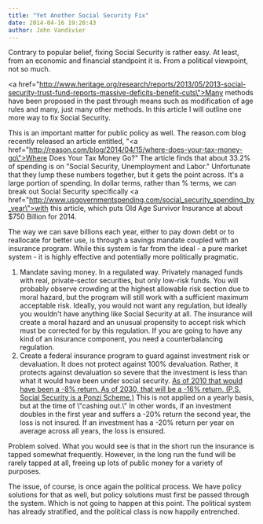 ```yaml
---
title: "Yet Another Social Security Fix"
date: 2014-04-16 19:20:43
author: John Vandivier
---
```




Contrary to popular belief, fixing Social Security is rather easy. At least, from an economic and financial standpoint it is. From a political viewpoint, not so much.

<a href=\"http://www.heritage.org/research/reports/2013/05/2013-social-security-trust-fund-reports-massive-deficits-benefit-cuts\">Many methods</a> have been proposed in the past through means such as modification of age rules and many, just many other methods. In this article I will outline one more way to fix Social Security.

This is an important matter for public policy as well. The reason.com blog recently released an article entitled, \"<a href=\"http://reason.com/blog/2014/04/15/where-does-your-tax-money-go\">Where Does Your Tax Money Go?</a>\" The article finds that about 33.2% of spending is on \"Social Security, Unemployment and Labor.\" Unfortunate that they lump these numbers together, but it gets the point across. It's a large portion of spending. In dollar terms, rather than % terms, we can break out Social Security specifically <a href=\"http://www.usgovernmentspending.com/social_security_spending_by_year\">with this article</a>, which puts Old Age Survivor Insurance at about $750 Billion for 2014.

The way we can save billions each year, either to pay down debt or to reallocate for better use, is through a savings mandate coupled with an insurance program. While this system is far from the ideal - a pure market system - it is highly effective and potentially more politically pragmatic.
<ol>
	<li>Mandate saving money. In a regulated way. Privately managed funds with real, private-sector securities, but only low-risk funds. You will probably observe crowding at the highest allowable risk section due to moral hazard, but the program will still work with a sufficient maximum acceptable risk. Ideally, you would not want any regulation, but ideally you wouldn't have anything like Social Security at all. The insurance will create a moral hazard and an unusual propensity to accept risk which must be corrected for by this regulation. If you are going to have any kind of an insurance component, you need a counterbalancing regulation.</li>
	<li>Create a federal insurance program to guard against investment risk or devaluation. It does not protect against 100% devaluation. Rather, it protects against devaluation so severe that the investment is less than what it would have been under social security. <a href=\"http://www.heritage.org/multimedia/infographic/2013/05/social-security-poor-return-on-investment\">As of 2010 that would have been a -8% return. As of 2030, that will be a -16% return. (P.S. Social Security is a Ponzi Scheme.)</a> This is not applied on a yearly basis, but at the time of \"cashing out.\" In other words, if an investment doubles in the first year and suffers a -20% return the second year, the loss is not insured. If an investment has a -20% return per year on average across all years, the loss is ensured.</li>
</ol>
Problem solved. What you would see is that in the short run the insurance is tapped somewhat frequently. However, in the long run the fund will be rarely tapped at all, freeing up lots of public money for a variety of purposes.

The issue, of course, is once again the political process. We have policy solutions for that as well, but policy solutions must first be passed through the system. Which is not going to happen at this point. The political system has already stratified, and the political class is now happily entrenched.